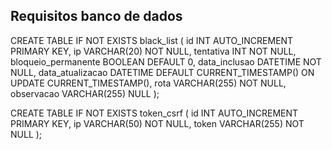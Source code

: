 ## Requisitos banco de dados
CREATE TABLE IF NOT EXISTS black_list (
  id INT AUTO_INCREMENT PRIMARY KEY,
  ip VARCHAR(20) NOT NULL,
  tentativa INT NOT NULL,
  bloqueio_permanente BOOLEAN DEFAULT 0,
  data_inclusao DATETIME NOT NULL,
  data_atualizacao DATETIME DEFAULT CURRENT_TIMESTAMP() ON UPDATE CURRENT_TIMESTAMP(),
  rota VARCHAR(255) NOT NULL,
  observacao VARCHAR(255) NULL
);

CREATE TABLE IF NOT EXISTS token_csrf (
  id INT AUTO_INCREMENT PRIMARY KEY,
  ip VARCHAR(50) NOT NULL,
  token VARCHAR(255) NOT NULL
);
